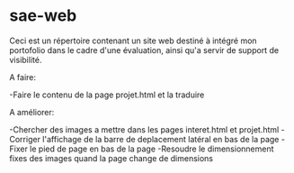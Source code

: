 # sae-web
 Ceci est un répertoire contenant un site web destiné à intégré mon portofolio dans le cadre d'une évaluation, ainsi qu'a servir de support de visibilité.

 A faire:

-Faire le contenu de la page projet.html et la traduire

A améliorer:

-Chercher des images a mettre dans les pages interet.html et projet.html
-Corriger l'affichage de la barre de deplacement latéral en bas de la page
-Fixer le pied de page en bas de la page
-Resoudre le dimensionnement fixes des images quand la page change de dimensions
